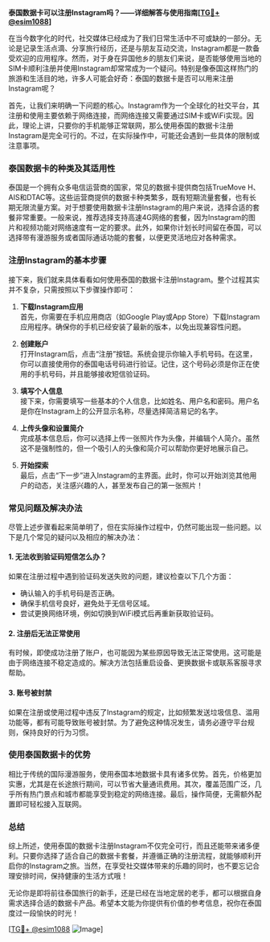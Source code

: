 **泰国数据卡可以注册Instagram吗？——详细解答与使用指南[[TG💪+ @esim1088](https://t.me/s/esim1088)]**

在当今数字化的时代，社交媒体已经成为了我们日常生活中不可或缺的一部分。无论是记录生活点滴、分享旅行经历，还是与朋友互动交流，Instagram都是一款备受欢迎的应用程序。然而，对于身在异国他乡的朋友们来说，是否能够使用当地的SIM卡顺利注册并使用Instagram却常常成为一个疑问。特别是像泰国这样热门的旅游和生活目的地，许多人可能会好奇：泰国的数据卡是否可以用来注册Instagram呢？

首先，让我们来明确一下问题的核心。Instagram作为一个全球化的社交平台，其注册和使用主要依赖于网络连接，而网络连接又需要通过SIM卡或WiFi实现。因此，理论上讲，只要你的手机能够正常联网，那么使用泰国的数据卡注册Instagram是完全可行的。不过，在实际操作中，可能还会遇到一些具体的限制或注意事项。

### 泰国数据卡的种类及其适用性

泰国是一个拥有众多电信运营商的国家，常见的数据卡提供商包括TrueMove H、AIS和DTAC等。这些运营商提供的数据卡种类繁多，既有短期流量套餐，也有长期无限流量方案。对于想要使用数据卡注册Instagram的用户来说，选择合适的套餐非常重要。一般来说，推荐选择支持高速4G网络的套餐，因为Instagram的图片和视频功能对网络速度有一定的要求。此外，如果你计划长时间留在泰国，可以选择带有漫游服务或者国际通话功能的套餐，以便更灵活地应对各种需求。

### 注册Instagram的基本步骤

接下来，我们就来具体看看如何使用泰国的数据卡注册Instagram。整个过程其实并不复杂，只需按照以下步骤操作即可：

1. **下载Instagram应用**  
   首先，你需要在手机应用商店（如Google Play或App Store）下载Instagram应用程序。确保你的手机已经安装了最新的版本，以免出现兼容性问题。

2. **创建账户**  
   打开Instagram后，点击“注册”按钮。系统会提示你输入手机号码。在这里，你可以直接使用你的泰国电话号码进行验证。记住，这个号码必须是你正在使用的手机号码，并且能够接收短信验证码。

3. **填写个人信息**  
   接下来，你需要填写一些基本的个人信息，比如姓名、用户名和密码。用户名是你在Instagram上的公开显示名称，尽量选择简洁易记的名字。

4. **上传头像和设置简介**  
   完成基本信息后，你可以选择上传一张照片作为头像，并编辑个人简介。虽然这不是强制性的，但一个吸引人的头像和简介可以帮助你更好地展示自己。

5. **开始探索**  
   最后，点击“下一步”进入Instagram的主界面。此时，你可以开始浏览其他用户的动态，关注感兴趣的人，甚至发布自己的第一张照片！

### 常见问题及解决办法

尽管上述步骤看起来简单明了，但在实际操作过程中，仍然可能出现一些问题。以下是几个常见的疑问以及相应的解决办法：

#### 1. 无法收到验证码短信怎么办？
如果在注册过程中遇到验证码发送失败的问题，建议检查以下几个方面：
- 确认输入的手机号码是否正确。
- 确保手机信号良好，避免处于无信号区域。
- 尝试更换网络环境，例如切换到WiFi模式后再重新获取验证码。

#### 2. 注册后无法正常使用
有时候，即使成功注册了账户，也可能因为某些原因导致无法正常使用。这可能是由于网络连接不稳定造成的。解决方法包括重启设备、更换数据卡或联系客服寻求帮助。

#### 3. 账号被封禁
如果在注册或使用过程中违反了Instagram的规定，比如频繁发送垃圾信息、滥用功能等，都有可能导致账号被封禁。为了避免这种情况发生，请务必遵守平台规则，保持良好的行为习惯。

### 使用泰国数据卡的优势

相比于传统的国际漫游服务，使用泰国本地数据卡具有诸多优势。首先，价格更加实惠，尤其是在长途旅行期间，可以节省大量通讯费用。其次，覆盖范围广泛，几乎所有热门景点和城市都能享受到稳定的网络连接。最后，操作简便，无需额外配置即可轻松接入互联网。

### 总结

综上所述，使用泰国的数据卡注册Instagram不仅完全可行，而且还能带来诸多便利。只要你选择了适合自己的数据卡套餐，并遵循正确的注册流程，就能够顺利开启你的Instagram之旅。当然，在享受社交媒体带来的乐趣的同时，也不要忘记合理安排时间，保持健康的生活方式哦！

无论你是即将前往泰国旅行的新手，还是已经在当地定居的老手，都可以根据自身需求选择合适的数据卡产品。希望本文能为你提供有价值的参考信息，祝你在泰国度过一段愉快的时光！

[[TG💪+ @esim1088](https://t.me/s/esim1088) ![Image](https://i.postimg.cc/4NQfJmqS/Snipaste-2025-05-13-00-14-12.png)]